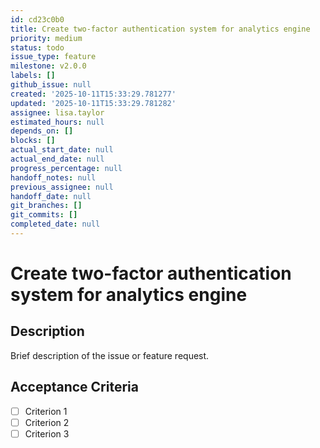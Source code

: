 ```yaml
---
id: cd23c0b0
title: Create two-factor authentication system for analytics engine
priority: medium
status: todo
issue_type: feature
milestone: v2.0.0
labels: []
github_issue: null
created: '2025-10-11T15:33:29.781277'
updated: '2025-10-11T15:33:29.781282'
assignee: lisa.taylor
estimated_hours: null
depends_on: []
blocks: []
actual_start_date: null
actual_end_date: null
progress_percentage: null
handoff_notes: null
previous_assignee: null
handoff_date: null
git_branches: []
git_commits: []
completed_date: null
---
```


# Create two-factor authentication system for analytics engine

## Description

Brief description of the issue or feature request.

## Acceptance Criteria

- [ ] Criterion 1
- [ ] Criterion 2
- [ ] Criterion 3